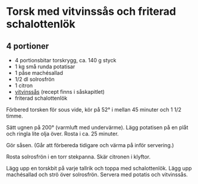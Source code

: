 # Torsk med vitvinssås och friterad schalottenlök

## 4 portioner

- 4 portionsbitar torskrygg, ca. 140 g styck
- 1 kg små runda potatisar
- 1 påse machésallad
- 1/2 dl solrosfrön
- 1 citron
- [vitvinssås](../Sås/vitvinssås) (recept finns i såskapitlet)
- friterad schalottenlök

Förbered torsken för sous vide, kör på 52° i mellan 45 minuter och 1 1/2 timme.

Sätt ugnen på 200° (varmluft med undervärme). Lägg potatisen på en plåt och ringla
lite olja över. Rosta i ca. 25 minuter.

Gör såsen. (Går att förbereda tidigare och värma på inför servering.)

Rosta solrosfrön i en torr stekpanna. Skär citronen i klyftor.

Lägg upp en torskbit på varje tallrik och toppa med schalottenlök. Lägg upp machésallad
och strö över solrosfrön. Servera med potatis och vitvinssås.
